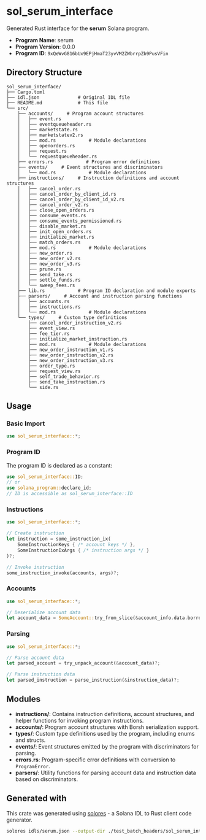 # sol_serum_interface

Generated Rust interface for the **serum** Solana program.

- **Program Name**: serum
- **Program Version**: 0.0.0
- **Program ID**: `9xQeWvG816bUx9EPjHmaT23yvVM2ZWbrrpZb9PusVFin`

## Directory Structure

```
sol_serum_interface/ 
├── Cargo.toml
├── idl.json              # Original IDL file
├── README.md             # This file
└── src/
    ├── accounts/     # Program account structures
    │   ├── event.rs
    │   ├── eventqueueheader.rs
    │   ├── marketstate.rs
    │   ├── marketstatev2.rs
    │   ├── mod.rs            # Module declarations
    │   ├── openorders.rs
    │   ├── request.rs
    │   └── requestqueueheader.rs
    ├── errors.rs            # Program error definitions
    ├── events/     # Event structures and discriminators
    │   └── mod.rs            # Module declarations
    ├── instructions/     # Instruction definitions and account structures
    │   ├── cancel_order.rs
    │   ├── cancel_order_by_client_id.rs
    │   ├── cancel_order_by_client_id_v2.rs
    │   ├── cancel_order_v2.rs
    │   ├── close_open_orders.rs
    │   ├── consume_events.rs
    │   ├── consume_events_permissioned.rs
    │   ├── disable_market.rs
    │   ├── init_open_orders.rs
    │   ├── initialize_market.rs
    │   ├── match_orders.rs
    │   ├── mod.rs            # Module declarations
    │   ├── new_order.rs
    │   ├── new_order_v2.rs
    │   ├── new_order_v3.rs
    │   ├── prune.rs
    │   ├── send_take.rs
    │   ├── settle_funds.rs
    │   └── sweep_fees.rs
    ├── lib.rs            # Program ID declaration and module exports
    ├── parsers/     # Account and instruction parsing functions
    │   ├── accounts.rs
    │   ├── instructions.rs
    │   └── mod.rs            # Module declarations
    └── types/     # Custom type definitions
        ├── cancel_order_instruction_v2.rs
        ├── event_view.rs
        ├── fee_tier.rs
        ├── initialize_market_instruction.rs
        ├── mod.rs            # Module declarations
        ├── new_order_instruction_v1.rs
        ├── new_order_instruction_v2.rs
        ├── new_order_instruction_v3.rs
        ├── order_type.rs
        ├── request_view.rs
        ├── self_trade_behavior.rs
        ├── send_take_instruction.rs
        └── side.rs

```

## Usage

### Basic Import

```rust
use sol_serum_interface::*;
```

### Program ID

The program ID is declared as a constant:

```rust
use sol_serum_interface::ID;
// or
use solana_program::declare_id;
// ID is accessible as sol_serum_interface::ID
```


### Instructions

```rust
use sol_serum_interface::*;

// Create instruction
let instruction = some_instruction_ix(
    SomeInstructionKeys { /* account keys */ },
    SomeInstructionIxArgs { /* instruction args */ }
)?;

// Invoke instruction  
some_instruction_invoke(accounts, args)?;
```

### Accounts

```rust
use sol_serum_interface::*;

// Deserialize account data
let account_data = SomeAccount::try_from_slice(&account_info.data.borrow())?;
```

### Parsing

```rust
use sol_serum_interface::*;

// Parse account data
let parsed_account = try_unpack_account(&account_data)?;

// Parse instruction data  
let parsed_instruction = parse_instruction(&instruction_data)?;
```

## Modules

- **instructions/**: Contains instruction definitions, account structures, and helper functions for invoking program instructions.
- **accounts/**: Program account structures with Borsh serialization support.
- **types/**: Custom type definitions used by the program, including enums and structs.
- **events/**: Event structures emitted by the program with discriminators for parsing.
- **errors.rs**: Program-specific error definitions with conversion to `ProgramError`.
- **parsers/**: Utility functions for parsing account data and instruction data based on discriminators.

## Generated with

This crate was generated using [solores](https://github.com/cpkt9762/solores) - a Solana IDL to Rust client code generator.

```bash
solores idls/serum.json --output-dir ./test_batch_headers/sol_serum_interface --output-crate-name sol_serum_interface
```
